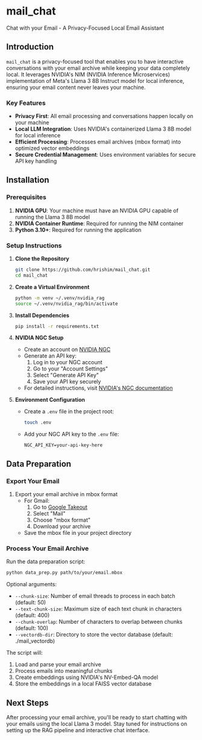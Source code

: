 # mail_chat
Chat with your Email - A Privacy-Focused Local Email Assistant

## Introduction
`mail_chat` is a privacy-focused tool that enables you to have interactive conversations with your email archive while keeping your data completely local. It leverages NVIDIA's NIM (NVIDIA Inference Microservices) implementation of Meta's Llama 3 8B Instruct model for local inference, ensuring your email content never leaves your machine.

### Key Features
- **Privacy First**: All email processing and conversations happen locally on your machine
- **Local LLM Integration**: Uses NVIDIA's containerized Llama 3 8B model for local inference
- **Efficient Processing**: Processes email archives (mbox format) into optimized vector embeddings
- **Secure Credential Management**: Uses environment variables for secure API key handling

## Installation

### Prerequisites
1. **NVIDIA GPU**: Your machine must have an NVIDIA GPU capable of running the Llama 3 8B model
2. **NVIDIA Container Runtime**: Required for running the NIM container
3. **Python 3.10+**: Required for running the application

### Setup Instructions

1. **Clone the Repository**
   ```bash
   git clone https://github.com/hrishim/mail_chat.git
   cd mail_chat
   ```

2. **Create a Virtual Environment**
   ```bash
   python -m venv ~/.venv/nvidia_rag
   source ~/.venv/nvidia_rag/bin/activate
   ```

3. **Install Dependencies**
   ```bash
   pip install -r requirements.txt
   ```

4. **NVIDIA NGC Setup**
   - Create an account on [NVIDIA NGC](https://ngc.nvidia.com/)
   - Generate an API key:
     1. Log in to your NGC account
     2. Go to your "Account Settings"
     3. Select "Generate API Key"
     4. Save your API key securely
   - For detailed instructions, visit [NVIDIA's NGC documentation](https://docs.nvidia.com/ngc/gpu-cloud/ngc-overview/)

5. **Environment Configuration**
   - Create a `.env` file in the project root:
     ```bash
     touch .env
     ```
   - Add your NGC API key to the `.env` file:
     ```
     NGC_API_KEY=your-api-key-here
     ```

## Data Preparation

### Export Your Email
1. Export your email archive in mbox format
   - For Gmail:
     1. Go to [Google Takeout](https://takeout.google.com/)
     2. Select "Mail"
     3. Choose "mbox format"
     4. Download your archive
   - Save the mbox file in your project directory

### Process Your Email Archive
Run the data preparation script:
```bash
python data_prep.py path/to/your/email.mbox
```

Optional arguments:
- `--chunk-size`: Number of email threads to process in each batch (default: 50)
- `--text-chunk-size`: Maximum size of each text chunk in characters (default: 400)
- `--chunk-overlap`: Number of characters to overlap between chunks (default: 100)
- `--vectordb-dir`: Directory to store the vector database (default: ./mail_vectordb)

The script will:
1. Load and parse your email archive
2. Process emails into meaningful chunks
3. Create embeddings using NVIDIA's NV-Embed-QA model
4. Store the embeddings in a local FAISS vector database

## Next Steps
After processing your email archive, you'll be ready to start chatting with your emails using the local Llama 3 model. Stay tuned for instructions on setting up the RAG pipeline and interactive chat interface.
